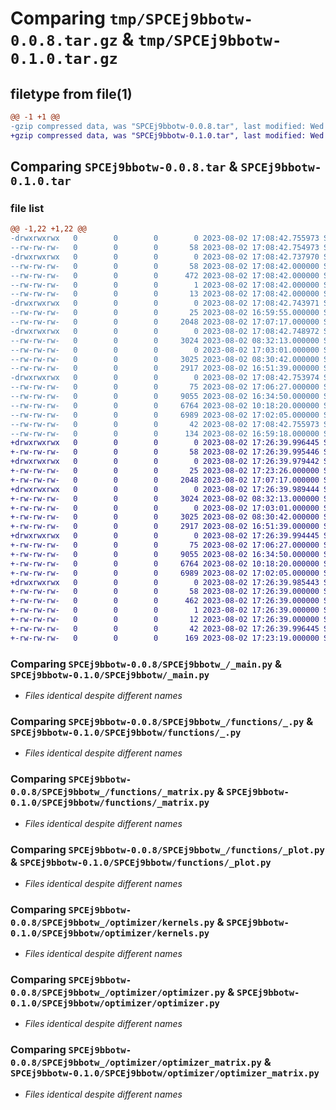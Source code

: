 # Comparing `tmp/SPCEj9bbotw-0.0.8.tar.gz` & `tmp/SPCEj9bbotw-0.1.0.tar.gz`

## filetype from file(1)

```diff
@@ -1 +1 @@
-gzip compressed data, was "SPCEj9bbotw-0.0.8.tar", last modified: Wed Aug  2 17:08:42 2023, max compression
+gzip compressed data, was "SPCEj9bbotw-0.1.0.tar", last modified: Wed Aug  2 17:26:39 2023, max compression
```

## Comparing `SPCEj9bbotw-0.0.8.tar` & `SPCEj9bbotw-0.1.0.tar`

### file list

```diff
@@ -1,22 +1,22 @@
-drwxrwxrwx   0        0        0        0 2023-08-02 17:08:42.755973 SPCEj9bbotw-0.0.8/
--rw-rw-rw-   0        0        0       58 2023-08-02 17:08:42.754973 SPCEj9bbotw-0.0.8/PKG-INFO
-drwxrwxrwx   0        0        0        0 2023-08-02 17:08:42.737970 SPCEj9bbotw-0.0.8/SPCEj9bbotw.egg-info/
--rw-rw-rw-   0        0        0       58 2023-08-02 17:08:42.000000 SPCEj9bbotw-0.0.8/SPCEj9bbotw.egg-info/PKG-INFO
--rw-rw-rw-   0        0        0      472 2023-08-02 17:08:42.000000 SPCEj9bbotw-0.0.8/SPCEj9bbotw.egg-info/SOURCES.txt
--rw-rw-rw-   0        0        0        1 2023-08-02 17:08:42.000000 SPCEj9bbotw-0.0.8/SPCEj9bbotw.egg-info/dependency_links.txt
--rw-rw-rw-   0        0        0       13 2023-08-02 17:08:42.000000 SPCEj9bbotw-0.0.8/SPCEj9bbotw.egg-info/top_level.txt
-drwxrwxrwx   0        0        0        0 2023-08-02 17:08:42.743971 SPCEj9bbotw-0.0.8/SPCEj9bbotw_/
--rw-rw-rw-   0        0        0       25 2023-08-02 16:59:55.000000 SPCEj9bbotw-0.0.8/SPCEj9bbotw_/__init__.py
--rw-rw-rw-   0        0        0     2048 2023-08-02 17:07:17.000000 SPCEj9bbotw-0.0.8/SPCEj9bbotw_/_main.py
-drwxrwxrwx   0        0        0        0 2023-08-02 17:08:42.748972 SPCEj9bbotw-0.0.8/SPCEj9bbotw_/functions/
--rw-rw-rw-   0        0        0     3024 2023-08-02 08:32:13.000000 SPCEj9bbotw-0.0.8/SPCEj9bbotw_/functions/_.py
--rw-rw-rw-   0        0        0        0 2023-08-02 17:03:01.000000 SPCEj9bbotw-0.0.8/SPCEj9bbotw_/functions/__init__.py
--rw-rw-rw-   0        0        0     3025 2023-08-02 08:30:42.000000 SPCEj9bbotw-0.0.8/SPCEj9bbotw_/functions/_matrix.py
--rw-rw-rw-   0        0        0     2917 2023-08-02 16:51:39.000000 SPCEj9bbotw-0.0.8/SPCEj9bbotw_/functions/_plot.py
-drwxrwxrwx   0        0        0        0 2023-08-02 17:08:42.753974 SPCEj9bbotw-0.0.8/SPCEj9bbotw_/optimizer/
--rw-rw-rw-   0        0        0       75 2023-08-02 17:06:27.000000 SPCEj9bbotw-0.0.8/SPCEj9bbotw_/optimizer/__init__.py
--rw-rw-rw-   0        0        0     9055 2023-08-02 16:34:50.000000 SPCEj9bbotw-0.0.8/SPCEj9bbotw_/optimizer/kernels.py
--rw-rw-rw-   0        0        0     6764 2023-08-02 10:18:20.000000 SPCEj9bbotw-0.0.8/SPCEj9bbotw_/optimizer/optimizer.py
--rw-rw-rw-   0        0        0     6989 2023-08-02 17:02:05.000000 SPCEj9bbotw-0.0.8/SPCEj9bbotw_/optimizer/optimizer_matrix.py
--rw-rw-rw-   0        0        0       42 2023-08-02 17:08:42.755973 SPCEj9bbotw-0.0.8/setup.cfg
--rw-rw-rw-   0        0        0      134 2023-08-02 16:59:18.000000 SPCEj9bbotw-0.0.8/setup.py
+drwxrwxrwx   0        0        0        0 2023-08-02 17:26:39.996445 SPCEj9bbotw-0.1.0/
+-rw-rw-rw-   0        0        0       58 2023-08-02 17:26:39.995446 SPCEj9bbotw-0.1.0/PKG-INFO
+drwxrwxrwx   0        0        0        0 2023-08-02 17:26:39.979442 SPCEj9bbotw-0.1.0/SPCEj9bbotw/
+-rw-rw-rw-   0        0        0       25 2023-08-02 17:23:26.000000 SPCEj9bbotw-0.1.0/SPCEj9bbotw/__init__.py
+-rw-rw-rw-   0        0        0     2048 2023-08-02 17:07:17.000000 SPCEj9bbotw-0.1.0/SPCEj9bbotw/_main.py
+drwxrwxrwx   0        0        0        0 2023-08-02 17:26:39.989444 SPCEj9bbotw-0.1.0/SPCEj9bbotw/functions/
+-rw-rw-rw-   0        0        0     3024 2023-08-02 08:32:13.000000 SPCEj9bbotw-0.1.0/SPCEj9bbotw/functions/_.py
+-rw-rw-rw-   0        0        0        0 2023-08-02 17:03:01.000000 SPCEj9bbotw-0.1.0/SPCEj9bbotw/functions/__init__.py
+-rw-rw-rw-   0        0        0     3025 2023-08-02 08:30:42.000000 SPCEj9bbotw-0.1.0/SPCEj9bbotw/functions/_matrix.py
+-rw-rw-rw-   0        0        0     2917 2023-08-02 16:51:39.000000 SPCEj9bbotw-0.1.0/SPCEj9bbotw/functions/_plot.py
+drwxrwxrwx   0        0        0        0 2023-08-02 17:26:39.994445 SPCEj9bbotw-0.1.0/SPCEj9bbotw/optimizer/
+-rw-rw-rw-   0        0        0       75 2023-08-02 17:06:27.000000 SPCEj9bbotw-0.1.0/SPCEj9bbotw/optimizer/__init__.py
+-rw-rw-rw-   0        0        0     9055 2023-08-02 16:34:50.000000 SPCEj9bbotw-0.1.0/SPCEj9bbotw/optimizer/kernels.py
+-rw-rw-rw-   0        0        0     6764 2023-08-02 10:18:20.000000 SPCEj9bbotw-0.1.0/SPCEj9bbotw/optimizer/optimizer.py
+-rw-rw-rw-   0        0        0     6989 2023-08-02 17:02:05.000000 SPCEj9bbotw-0.1.0/SPCEj9bbotw/optimizer/optimizer_matrix.py
+drwxrwxrwx   0        0        0        0 2023-08-02 17:26:39.985443 SPCEj9bbotw-0.1.0/SPCEj9bbotw.egg-info/
+-rw-rw-rw-   0        0        0       58 2023-08-02 17:26:39.000000 SPCEj9bbotw-0.1.0/SPCEj9bbotw.egg-info/PKG-INFO
+-rw-rw-rw-   0        0        0      462 2023-08-02 17:26:39.000000 SPCEj9bbotw-0.1.0/SPCEj9bbotw.egg-info/SOURCES.txt
+-rw-rw-rw-   0        0        0        1 2023-08-02 17:26:39.000000 SPCEj9bbotw-0.1.0/SPCEj9bbotw.egg-info/dependency_links.txt
+-rw-rw-rw-   0        0        0       12 2023-08-02 17:26:39.000000 SPCEj9bbotw-0.1.0/SPCEj9bbotw.egg-info/top_level.txt
+-rw-rw-rw-   0        0        0       42 2023-08-02 17:26:39.996445 SPCEj9bbotw-0.1.0/setup.cfg
+-rw-rw-rw-   0        0        0      169 2023-08-02 17:23:19.000000 SPCEj9bbotw-0.1.0/setup.py
```

### Comparing `SPCEj9bbotw-0.0.8/SPCEj9bbotw_/_main.py` & `SPCEj9bbotw-0.1.0/SPCEj9bbotw/_main.py`

 * *Files identical despite different names*

### Comparing `SPCEj9bbotw-0.0.8/SPCEj9bbotw_/functions/_.py` & `SPCEj9bbotw-0.1.0/SPCEj9bbotw/functions/_.py`

 * *Files identical despite different names*

### Comparing `SPCEj9bbotw-0.0.8/SPCEj9bbotw_/functions/_matrix.py` & `SPCEj9bbotw-0.1.0/SPCEj9bbotw/functions/_matrix.py`

 * *Files identical despite different names*

### Comparing `SPCEj9bbotw-0.0.8/SPCEj9bbotw_/functions/_plot.py` & `SPCEj9bbotw-0.1.0/SPCEj9bbotw/functions/_plot.py`

 * *Files identical despite different names*

### Comparing `SPCEj9bbotw-0.0.8/SPCEj9bbotw_/optimizer/kernels.py` & `SPCEj9bbotw-0.1.0/SPCEj9bbotw/optimizer/kernels.py`

 * *Files identical despite different names*

### Comparing `SPCEj9bbotw-0.0.8/SPCEj9bbotw_/optimizer/optimizer.py` & `SPCEj9bbotw-0.1.0/SPCEj9bbotw/optimizer/optimizer.py`

 * *Files identical despite different names*

### Comparing `SPCEj9bbotw-0.0.8/SPCEj9bbotw_/optimizer/optimizer_matrix.py` & `SPCEj9bbotw-0.1.0/SPCEj9bbotw/optimizer/optimizer_matrix.py`

 * *Files identical despite different names*

